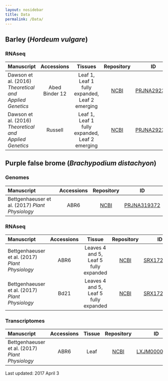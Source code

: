 ```yaml
---
layout: nosidebar
title: Data
permalink: /Data/
---
```


## Barley (<i>Hordeum vulgare</i>)
### RNAseq

|Manuscript                                                  |Accessions    |Tissues                                       |Repository                           |ID                                                                 |
|:-----------------------------------------------------------|:------------:|:--------------------------------------------:|:-----------------------------------:|:-----------------------------------------------------------------:|
|Dawson et al. (2016) <i>Theoretical and Applied Genetics</i>|Abed Binder 12|Leaf 1, Leaf 1 fully expanded, Leaf 2 emerging|[NCBI](https://www.ncbi.nlm.nih.gov/)|[PRJNA292371](https://www.ncbi.nlm.nih.gov/bioproject/PRJNA292371/)|
|Dawson et al. (2016) <i>Theoretical and Applied Genetics</i>|Russell       |Leaf 1, Leaf 1 fully expanded, Leaf 2 emerging|[NCBI](https://www.ncbi.nlm.nih.gov/)|[PRJNA292371](https://www.ncbi.nlm.nih.gov/bioproject/PRJNA292371/)|


## Purple false brome (<i>Brachypodium distachyon</i>)
### Genomes

|Manuscript                                                  |Accessions|Repository                           |ID                                                                 |
|:-----------------------------------------------------------|:--------:|:-----------------------------------:|:-----------------------------------------------------------------:|
|Bettgenhaeuser et al. (2017) <i>Plant Physiology</i>        |ABR6      |[NCBI](https://www.ncbi.nlm.nih.gov/)|[PRJNA319372](https://www.ncbi.nlm.nih.gov/bioproject/PRJNA319372/)|

### RNAseq

|Manuscript                                                  |Accessions|Tissue                                           |Repository                           |ID                                                                 |
|:-----------------------------------------------------------|:--------:|:-------------------------------------------:|:-----------------------------------:|:-----------------------------------------------------------------:|
|Bettgenhaeuser et al. (2017) <i>Plant Physiology</i>        |ABR6      |Leaves 4 and 5, Leaf 5 fully expanded|[NCBI](https://www.ncbi.nlm.nih.gov/)|[SRX1721358](https://www.ncbi.nlm.nih.gov/sra/SRX1721358[accn])|
|Bettgenhaeuser et al. (2017) <i>Plant Physiology</i>        |Bd21      |Leaves 4 and 5, Leaf 5 fully expanded|[NCBI](https://www.ncbi.nlm.nih.gov/)|[SRX1721359](https://www.ncbi.nlm.nih.gov/sra/SRX1721359[accn])|

### Transcriptomes

|Manuscript                                                  |Accessions|Tissue|Repository                           |ID                                                                 |
|:-----------------------------------------------------------|:--------:|:----:|:-----------------------------------:|:-----------------------------------------------------------------:|
|Bettgenhaeuser et al. (2017) <i>Plant Physiology</i>        |ABR6      |Leaf  |[NCBI](https://www.ncbi.nlm.nih.gov/)|[LXJM00000000](https://www.ncbi.nlm.nih.gov/bioproject/?term=LXJM00000000)|


Last updated: 2017 April 3 
